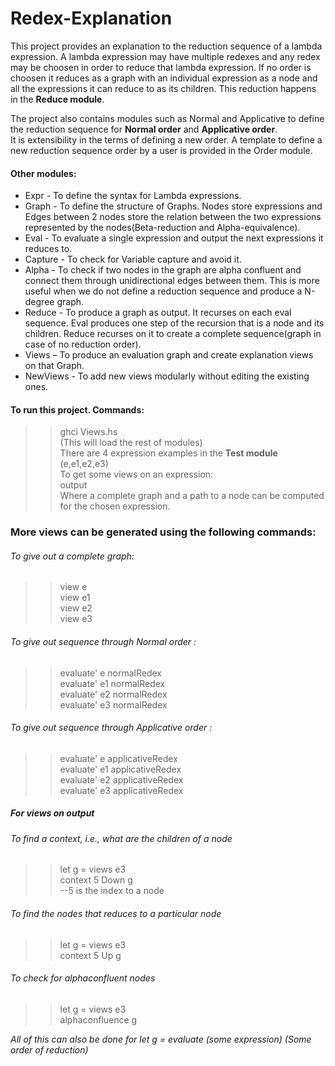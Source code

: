 # Redex-Explanation

This project provides an explanation to the reduction sequence of a lambda expression. A lambda expression may have multiple redexes and any redex may be choosen in order to reduce that lambda expression. If no order is choosen it reduces as a graph with an individual expression as a node and all the expressions it can reduce to as its children. This reduction happens in the **Reduce module**.<br/>

The project also contains modules such as Normal and Applicative to define the reduction sequence for **Normal order** and **Applicative order**.<br/>
It is extensibility in the terms of defining a new order. A template to define a new reduction sequence order by a user is provided in the Order module.<br/>

#### Other modules:<br/>
* Expr - To define the syntax for Lambda expressions.
* Graph - To define the structure of Graphs. Nodes store expressions and Edges between 2 nodes store the relation between the two expressions represented by the nodes(Beta-reduction and Alpha-equivalence).
* Eval - To evaluate a single expression and output the next expressions it reduces to.
* Capture - To check for Variable capture and avoid it.
* Alpha - To check if two nodes in the graph are alpha confluent and connect them through unidirectional edges between them. This is more useful when we do not define a reduction sequence and produce a N-degree graph.
* Reduce - To produce a graph as output. It recurses on each eval sequence. Eval produces one step of the recursion that is a node and its children. Reduce recurses on it to create a complete sequence(graph in case of no reduction order).
* Views – To produce an evaluation graph and create explanation views on that Graph.
* NewViews - To add new views modularly without editing the existing ones.

#### To run this project. Commands:<br/>
>>ghci Views.hs<br/>
(This will load the rest of modules)<br/>
There are 4 expression examples in the **Test module** (e,e1,e2,e3)<br/>
To get some views on an expression:<br/>
>> output<br/>
Where a complete graph and a path to a node can be computed for the chosen expression.<br/>

### More views can be generated using the following commands:
###### To give out a complete graph:<br/>
>>view e<br/>
>>view e1<br/>
>>view e2<br/>
>>view e3<br/>

###### To give out sequence through Normal order :<br/>
>>evaluate' e normalRedex<br/>
>>evaluate' e1 normalRedex<br/>
>>evaluate' e2 normalRedex<br/>
>>evaluate' e3 normalRedex<br/>

###### To give out sequence through Applicative order :<br/>
>>evaluate' e applicativeRedex<br/>
>>evaluate' e1 applicativeRedex<br/>
>>evaluate' e2 applicativeRedex<br/>
>>evaluate' e3 applicativeRedex<br/>

##### For views on output<br/>
###### To find a context, i.e., what are the children of a node<br/>
>>let g = views e3<br/>
>>context 5 Down g<br/>
--5 is the index to a node<br/>

###### To find the nodes that reduces to a particular node<br/>
>>let g = views e3<br/>
>>context 5 Up g<br/>

###### To check for alphaconfluent nodes<br/>
>>let g = views e3<br/>
>>alphaconfluence g<br/>

*All of this can also be done for let g = evaluate (some expression) (Some order of reduction)*

